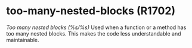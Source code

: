 # too-many-nested-blocks (R1702)
*Too many nested blocks (%s/%s)* Used when a function or a method has
too many nested blocks. This makes the code less understandable and
maintainable.
